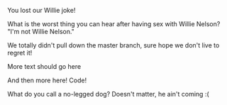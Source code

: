 
You lost our Willie joke!

What is the worst thing you can hear after having sex with Willie Nelson?
"I'm not Willie Nelson."


We totally didn't pull down the master branch, sure hope we don't live to regret it!

More text should go here

And then more here! Code!

What do you call a no-legged dog?
Doesn't matter, he ain't coming :(
